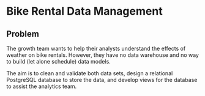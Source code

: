 # Bike Rental Data Management
## Problem
The growth team wants to help their analysts understand the effects of weather on bike rentals.
However, they have no data warehouse and no way to build (let alone schedule) data models.

The aim is to clean and validate both data sets, design a relational PostgreSQL database to store the data,
and develop views for the database to assist the analytics team.